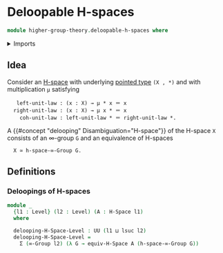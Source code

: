 # Deloopable H-spaces

```agda
module higher-group-theory.deloopable-h-spaces where
```

<details><summary>Imports</summary>

```agda
open import foundation.dependent-pair-types
open import foundation.universe-levels

open import higher-group-theory.higher-groups

open import structured-types.equivalences-h-spaces
open import structured-types.h-spaces
```

</details>

## Idea

Consider an [H-space](structured-types.h-spaces.md) with underlying
[pointed type](structured-types.pointed-types.md) `(X , *)` and with
multiplication `μ` satisfying

```text
   left-unit-law : (x : X) → μ * x ＝ x
  right-unit-law : (x : X) → μ x * ＝ x
    coh-unit-law : left-unit-law * ＝ right-unit-law *.
```

A {{#concept "delooping" Disambiguation="H-space"}} of the H-space `X` consists
of an ∞-group `G` and an equivalence of H-spaces

```text
  X ≃ h-space-∞-Group G.
```

## Definitions

### Deloopings of H-spaces

```agda
module _
  {l1 : Level} (l2 : Level) (A : H-Space l1)
  where

  delooping-H-Space-Level : UU (l1 ⊔ lsuc l2)
  delooping-H-Space-Level =
    Σ (∞-Group l2) (λ G → equiv-H-Space A (h-space-∞-Group G))
```
